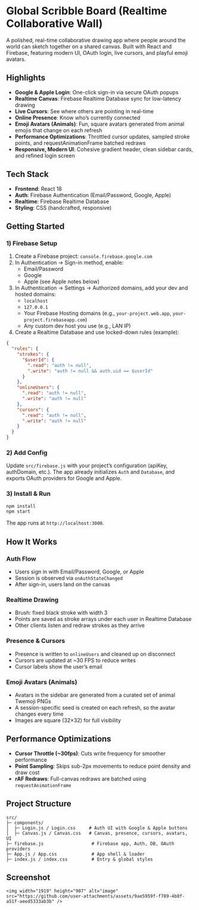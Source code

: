 # Global Scribble Board (Realtime Collaborative Wall)

A polished, real-time collaborative drawing app where people around the world can sketch together on a shared canvas. Built with React and Firebase, featuring modern UI, OAuth login, live cursors, and playful emoji avatars.

## Highlights

- **Google & Apple Login**: One-click sign-in via secure OAuth popups
- **Realtime Canvas**: Firebase Realtime Database sync for low-latency drawing
- **Live Cursors**: See where others are pointing in real-time
- **Online Presence**: Know who’s currently connected
- **Emoji Avatars (Animals)**: Fun, square avatars generated from animal emojis that change on each refresh
- **Performance Optimizations**: Throttled cursor updates, sampled stroke points, and requestAnimationFrame batched redraws
- **Responsive, Modern UI**: Cohesive gradient header, clean sidebar cards, and refined login screen

## Tech Stack

- **Frontend**: React 18
- **Auth**: Firebase Authentication (Email/Password, Google, Apple)
- **Realtime**: Firebase Realtime Database
- **Styling**: CSS (handcrafted, responsive)

## Getting Started

### 1) Firebase Setup

1. Create a Firebase project: `console.firebase.google.com`
2. In Authentication → Sign-in method, enable:
   - Email/Password
   - Google
   - Apple (see Apple notes below)
3. In Authentication → Settings → Authorized domains, add your dev and hosted domains:
   - `localhost`
   - `127.0.0.1`
   - Your Firebase Hosting domains (e.g., `your-project.web.app`, `your-project.firebaseapp.com`)
   - Any custom dev host you use (e.g., LAN IP)
4. Create a Realtime Database and use locked-down rules (example):

```json
{
  "rules": {
    "strokes": {
      "$userId": {
        ".read": "auth != null",
        ".write": "auth != null && auth.uid == $userId"
      }
    },
    "onlineUsers": {
      ".read": "auth != null",
      ".write": "auth != null"
    },
    "cursors": {
      ".read": "auth != null",
      ".write": "auth != null"
    }
  }
}
```

### 2) Add Config

Update `src/firebase.js` with your project’s configuration (apiKey, authDomain, etc.). The app already initializes `Auth` and `Database`, and exports OAuth providers for Google and Apple.

### 3) Install & Run

```bash
npm install
npm start
```

The app runs at `http://localhost:3000`.

## How It Works

### Auth Flow
- Users sign in with Email/Password, Google, or Apple
- Session is observed via `onAuthStateChanged`
- After sign-in, users land on the canvas

### Realtime Drawing
- Brush: fixed black stroke with width 3
- Points are saved as stroke arrays under each user in Realtime Database
- Other clients listen and redraw strokes as they arrive

### Presence & Cursors
- Presence is written to `onlineUsers` and cleaned up on disconnect
- Cursors are updated at ~30 FPS to reduce writes
- Cursor labels show the user’s email

### Emoji Avatars (Animals)
- Avatars in the sidebar are generated from a curated set of animal Twemoji PNGs
- A session-specific seed is created on each refresh, so the avatar changes every time
- Images are square (32×32) for full visibility

## Performance Optimizations
- **Cursor Throttle (~30fps)**: Cuts write frequency for smoother performance
- **Point Sampling**: Skips sub-2px movements to reduce point density and draw cost
- **rAF Redraws**: Full-canvas redraws are batched using `requestAnimationFrame`

## Project Structure

```
src/
├─ components/
│  ├─ Login.js / Login.css     # Auth UI with Google & Apple buttons
│  ├─ Canvas.js / Canvas.css   # Canvas, presence, cursors, avatars, UI
├─ firebase.js                  # Firebase app, Auth, DB, OAuth providers
├─ App.js / App.css             # App shell & loader
├─ index.js / index.css         # Entry & global styles
```

## Screenshot

```
<img width="1919" height="907" alt="image" src="https://github.com/user-attachments/assets/9ae5959f-f789-4b8f-a51f-aeed5333ab3b" />

